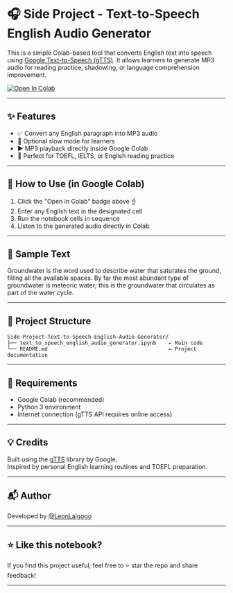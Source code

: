# 🎧 Side Project - Text-to-Speech English Audio Generator

This is a simple Colab-based tool that converts English text into speech using [Google Text-to-Speech (gTTS)](https://pypi.org/project/gTTS/). It allows learners to generate MP3 audio for reading practice, shadowing, or language comprehension improvement.

[![Open In Colab](https://colab.research.google.com/assets/colab-badge.svg)](https://colab.research.google.com/drive/1RvSz55OI9QMJGlqr3qYVCuxbHKax3JXL#scrollTo=T7D291OK1iQq)

---

## ✨ Features

- ✅ Convert any English paragraph into MP3 audio  
- 🐢 Optional slow mode for learners  
- ▶️ MP3 playback directly inside Google Colab  
- 🧠 Perfect for TOEFL, IELTS, or English reading practice  

---

## 🚀 How to Use (in Google Colab)

1. Click the "Open in Colab" badge above ☝️  
2. Enter any English text in the designated cell  
3. Run the notebook cells in sequence  
4. Listen to the generated audio directly in Colab  

---

## 🧪 Sample Text
Groundwater is the word used to describe water that saturates the ground, filling all the available spaces. By far the most abundant type of groundwater is meteoric water; this is the groundwater that circulates as part of the water cycle.


---

## 📂 Project Structure
```
Side-Project-Text-to-Speech-English-Audio-Generator/
├── text_to_speech_english_audio_generator.ipynb    ← Main code
└── README.md                                       ← Project documentation
```


---

## 🧠 Requirements

- Google Colab (recommended)  
- Python 3 environment  
- Internet connection (gTTS API requires online access)  

---

## 💡 Credits

Built using the [gTTS](https://pypi.org/project/gTTS/) library by Google.  
Inspired by personal English learning routines and TOEFL preparation.

---

## 📬 Author

Developed by [@LeonLaigogo](https://github.com/LeonLaigogo)

---

## ⭐ Like this notebook?

If you find this project useful, feel free to ⭐ star the repo and share feedback!

---


